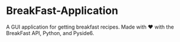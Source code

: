 # BreakFast-Application
A GUI application for getting breakfast recipes. Made with ❤️ with the BreakFast API, Python, and Pyside6.
